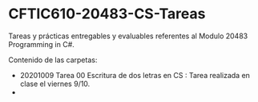 # CFTIC610-20483-CS-Tareas

Tareas y prácticas entregables y evaluables referentes al Modulo 20483 Programming in C#.

Contenido de las carpetas:

- 20201009 Tarea 00 Escritura de dos letras en CS : Tarea realizada en clase el viernes 9/10.
- 